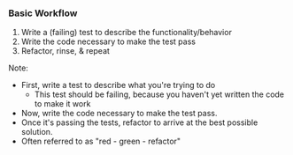### Basic Workflow

1. <!-- .element: class="fragment" data-fragment-index="0" --> <span class="fragment highlight-red" data-fragment-index="3">Write a (failing) test to describe the functionality/behavior</span>
2. <!-- .element: class="fragment" data-fragment-index="1" --> <span class="fragment highlight-green" data-fragment-index="3">Write the code necessary to make the test pass</span>
3. <!-- .element: class="fragment" data-fragment-index="2" --> Refactor, rinse, & repeat

Note:

* First, write a test to describe what you're trying to do
    - This test should be failing, because you haven't yet written the code to make it work
* Now, write the code necessary to make the test pass.
* Once it's passing the tests, refactor to arrive at the best possible solution.
* Often referred to as "red - green - refactor"
